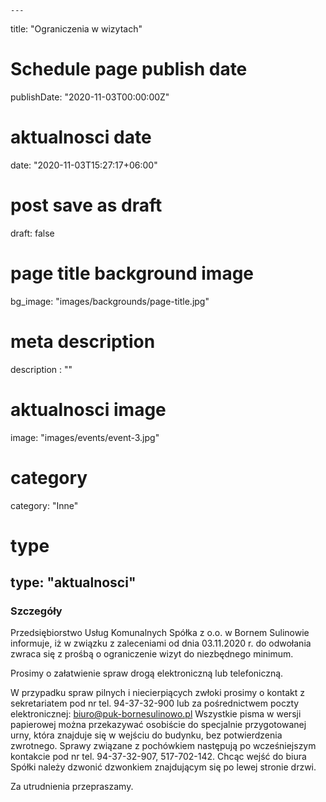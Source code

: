     ---
title: "Ograniczenia w wizytach"
# Schedule page publish date
publishDate: "2020-11-03T00:00:00Z"
# aktualnosci date
date: "2020-11-03T15:27:17+06:00"
# post save as draft
draft: false
# page title background image
bg_image: "images/backgrounds/page-title.jpg"
# meta description
description : ""
# aktualnosci image
image: "images/events/event-3.jpg"
# category
category: "Inne"


# type
type: "aktualnosci"
---

### Szczegóły

Przedsiębiorstwo Usług Komunalnych Spółka z o.o. w Bornem Sulinowie informuje, iż w związku z zaleceniami od dnia 03.11.2020 r. do odwołania zwraca się z prośbą o ograniczenie wizyt do niezbędnego minimum.

Prosimy o załatwienie spraw drogą elektroniczną lub telefoniczną.

W przypadku spraw pilnych i niecierpiących zwłoki prosimy o kontakt z sekretariatem pod nr tel. 94-37-32-900 lub za pośrednictwem poczty elektronicznej: biuro@puk-bornesulinowo.pl
Wszystkie pisma w wersji papierowej można przekazywać osobiście do specjalnie przygotowanej urny, która znajduje się w wejściu do budynku, bez potwierdzenia zwrotnego.
Sprawy związane z pochówkiem następują po wcześniejszym kontakcie pod nr tel. 94-37-32-907, 517-702-142.
Chcąc wejść do biura Spółki należy dzwonić dzwonkiem znajdującym się po lewej stronie drzwi.

Za utrudnienia przepraszamy.